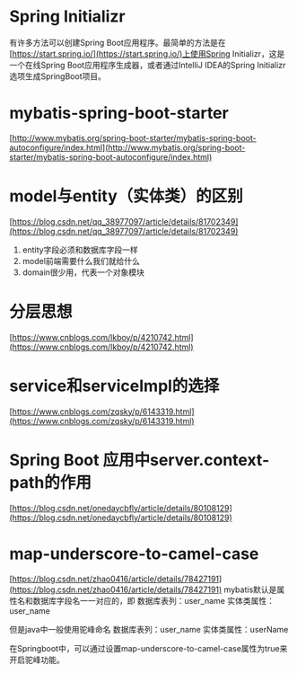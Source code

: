 # Spring Initializr
有许多方法可以创建Spring Boot应用程序。最简单的方法是在[https://start.spring.io/](https://start.spring.io/)上使用Spring Initializr，这是一个在线Spring Boot应用程序生成器，或者通过IntelliJ IDEA的Spring Initializr选项生成SpringBoot项目。
# mybatis-spring-boot-starter
[http://www.mybatis.org/spring-boot-starter/mybatis-spring-boot-autoconfigure/index.html](http://www.mybatis.org/spring-boot-starter/mybatis-spring-boot-autoconfigure/index.html)
# model与entity（实体类）的区别
[https://blog.csdn.net/qq_38977097/article/details/81702349](https://blog.csdn.net/qq_38977097/article/details/81702349)
1. entity字段必须和数据库字段一样
2. model前端需要什么我们就给什么
3. domain很少用，代表一个对象模块
# 分层思想
[https://www.cnblogs.com/lkboy/p/4210742.html](https://www.cnblogs.com/lkboy/p/4210742.html)
# service和serviceImpl的选择
[https://www.cnblogs.com/zqsky/p/6143319.html](https://www.cnblogs.com/zqsky/p/6143319.html)
# Spring Boot 应用中server.context-path的作用
[https://blog.csdn.net/onedaycbfly/article/details/80108129](https://blog.csdn.net/onedaycbfly/article/details/80108129)
# map-underscore-to-camel-case
[https://blog.csdn.net/zhao0416/article/details/78427191](https://blog.csdn.net/zhao0416/article/details/78427191)
mybatis默认是属性名和数据库字段名一一对应的，即 
数据库表列：user_name 
实体类属性：user_name

但是java中一般使用驼峰命名 
数据库表列：user_name 
实体类属性：userName

在Springboot中，可以通过设置map-underscore-to-camel-case属性为true来开启驼峰功能。 

<!--stackedit_data:
eyJoaXN0b3J5IjpbMTQ4NDU1MTQ0LDIwODA1MDU0MjYsLTEwNT
AwNzM3NTAsNzAxMTAzNDQxLDczNTI5MTYxNywzMjE4MzIxNTQs
LTEzODAyMjk0NjYsMTMwNjg3MDM4NSwxNDQ0NDMxNDYyLDU5Mz
AzNzAxOSw2MTUwODc4ODVdfQ==
-->